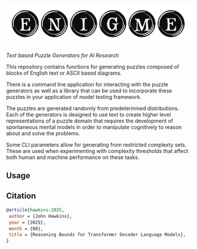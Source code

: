 ![enigme](./images/logo.png "enigme")

*Text based Puzzle Generators for AI Research*

This repository contains functions for generating puzzles
composed of blocks of English text or ASCII based diagrams.

There is a command line application for interacting with the puzzle generators
as well as a library that can be used to incorporate these puzzles in your
application of model testing framework.

The puzzles are generated randomly from predetermined distributions. Each
of the generators is designed to use text to create higher level representations
of a puzzle domain that requires the development of spontaneous mental models
in order to manipulate cognitively to reason about and solve the problems.

Some CLI parameters allow for generating from restricted complexty sets. These
are used when experimenting with complexity thresholds that affect both human
and machine performance on these tasks.

## Usage


## Citation

```bibtex
@article{hawkins:2025,
 author = {John Hawkins},
 year = {2025},
 month = {08},
 title = {Reasoning Bounds for Transformer Decoder Language Models},
}
```

